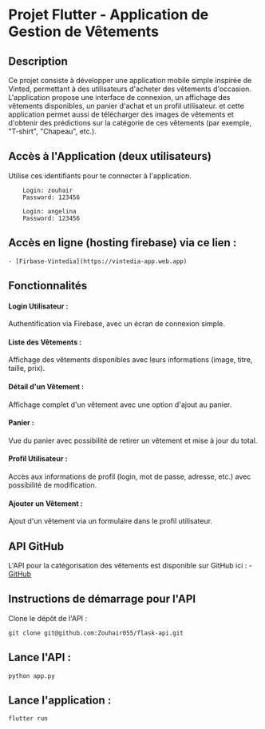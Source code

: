 # Projet Flutter - Application de Gestion de Vêtements
## Description

Ce projet consiste à développer une application mobile simple inspirée de Vinted, permettant à des utilisateurs d'acheter des vêtements d'occasion. L'application propose une interface de connexion, un affichage des vêtements disponibles, un panier d'achat et un profil utilisateur.
et cette application  permet aussi de télécharger des images de vêtements et d'obtenir des prédictions sur la catégorie de ces vêtements (par exemple, "T-shirt", "Chapeau", etc.).

## Accès à l'Application (deux utilisateurs)
Utilise ces identifiants pour te connecter à l'application.

        Login: zouhair
        Password: 123456

        Login: angelina
        Password: 123456

## Accès en ligne (hosting firebase) via ce lien :
    - [Firbase-Vintedia](https://vintedia-app.web.app)

## Fonctionnalités
#### Login Utilisateur : 
Authentification via Firebase, avec un écran de connexion simple.
#### Liste des Vêtements : 
Affichage des vêtements disponibles avec leurs informations (image, titre, taille, prix).
#### Détail d'un Vêtement : 
Affichage complet d'un vêtement avec une option d'ajout au panier.
#### Panier : 
Vue du panier avec possibilité de retirer un vêtement et mise à jour du total.
#### Profil Utilisateur : 
Accès aux informations de profil (login, mot de passe, adresse, etc.) avec possibilité de modification.
#### Ajouter un Vêtement : 
Ajout d'un vêtement via un formulaire dans le profil utilisateur.

## API GitHub
L'API pour la catégorisation des vêtements est disponible sur GitHub ici : 
    - [GitHub](https://github.com/Zouhair055/flask-api)

## Instructions de démarrage pour l'API
Clone le dépôt de l'API :

`git clone git@github.com:Zouhair055/flask-api.git`

## Lance l'API :

`python app.py`

## Lance l'application :

`flutter run`
